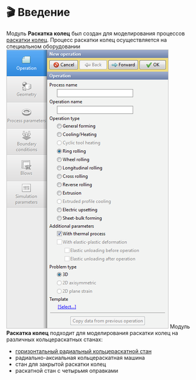 # 🎬 Введение
Модуль **Раскатка колец** был создан для моделирования процессов [раскатки колец](https://en.wikipedia.org/wiki/Rolling_%28metalworking%29?oldformat=true#Ring_rolling). Процесс раскатки колец осуществляется на специальном оборудовании
![](.gitbook/assets/ring-rolling-operation%20%281%29.png)
Модуль **Раскатка колец** подходит для моделирования раскатки колец на различных кольцераскатных станах:
* [горизонтальный радиальный кольцераскатной стан](https://en.wikipedia.org/wiki/Rolling_%28metalworking%29?oldformat=true#/media/File:Ring_rolling.png)
* радиально-аксиальная кольцераскатная машина
* стан для закрытой раскатки колец
* раскатной стан с четырьмя оправками
